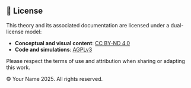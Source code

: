 


## 📄 License

This theory and its associated documentation are licensed under a dual-license model:

- **Conceptual and visual content**: [CC BY-ND 4.0](https://creativecommons.org/licenses/by-nd/4.0/)
- **Code and simulations**: [AGPLv3](https://www.gnu.org/licenses/agpl-3.0.html)

Please respect the terms of use and attribution when sharing or adapting this work.

© Your Name 2025. All rights reserved.
